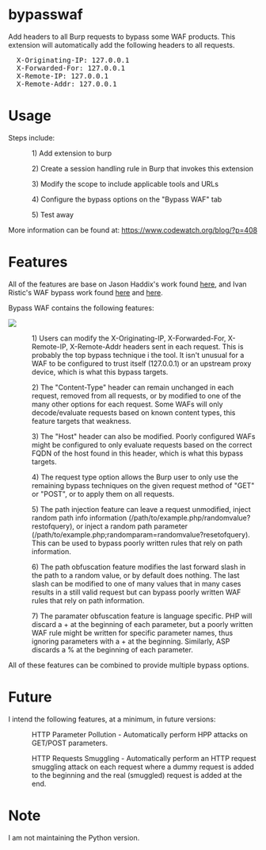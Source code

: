 bypasswaf
=========

Add headers to all Burp requests to bypass some WAF products.  This extension will automatically add the following headers to all requests.

<pre>
  X-Originating-IP: 127.0.0.1
  X-Forwarded-For: 127.0.0.1
  X-Remote-IP: 127.0.0.1
  X-Remote-Addr: 127.0.0.1
</pre>


Usage
=====

Steps include:
<ul>
<ol>1) Add extension to burp</ol>
<ol>2) Create a session handling rule in Burp that invokes this extension</ol>
<ol>3) Modify the scope to include applicable tools and URLs</ol>
<ol>4) Configure the bypass options on the "Bypass WAF" tab</ol>
<ol>5) Test away</ol>
</ul>

More information can be found at: <a href="https://www.codewatch.org/blog/?p=408" target=_codewatch>https://www.codewatch.org/blog/?p=408</a>


Features
========

All of the features are base on Jason Haddix's work found <a href="http://h30499.www3.hp.com/t5/Fortify-Application-Security/Bypassing-web-application-firewalls-using-HTTP-headers/ba-p/6418366#.VGlMR-90wsd" target=_hp>here</a>, and Ivan Ristic's WAF bypass work found <a href="https://github.com/ironbee/waf-research" target=_git>here</a> and <a href="https://media.blackhat.com/bh-us-12/Briefings/Ristic/BH_US_12_Ristic_Protocol_Level_WP.pdf" target=_blackhat>here</a>.

Bypass WAF contains the following features:

<img src="https://www.codewatch.org/postimg/408/bypasswaf_options.png">

<ul>
<ol>1) Users can modify the  X-Originating-IP, X-Forwarded-For, X-Remote-IP, X-Remote-Addr headers sent in each request.  This is probably the top bypass technique i the tool.  It isn't unusual for a WAF to be configured to trust itself (127.0.0.1) or an upstream proxy device, which is what this bypass targets.</ol>
<ol>2) The "Content-Type" header can remain unchanged in each request, removed from all requests, or by modified to one of the many other options for each request.  Some WAFs will only decode/evaluate requests based on known content types, this feature targets that weakness.</ol>
<ol>3) The "Host" header can also be modified.  Poorly configured WAFs might be configured to only evaluate requests based on the correct FQDN of the host found in this header, which is what this bypass targets.</ol>
<ol>4) The request type option allows the Burp user to only use the remaining bypass techniques on the given request method of "GET" or "POST", or to apply them on all requests.</ol>
<ol>5) The path injection feature can leave a request unmodified, inject random path info information (/path/to/example.php/randomvalue?restofquery), or inject a random path parameter (/path/to/example.php;randomparam=randomvalue?resetofquery).  This can be used to bypass poorly written rules that rely on path information.</ol>
<ol>6) The path obfuscation feature modifies the last forward slash in the path to a random value, or by default does nothing.  The last slash can be modified to one of many values that in many cases results in a still valid request but can bypass poorly written WAF rules that rely on path information.</ol>
<ol>7) The paramater obfuscation feature is language specific. PHP will discard a + at the beginning of each parameter, but a poorly written WAF rule might be written for specific parameter names, thus ignoring parameters with a + at the beginning.  Similarly, ASP discards a % at the beginning of each parameter.</ol>
</ul>

All of these features can be combined to provide multiple bypass options.


Future
======

I intend the following features, at a minimum, in future versions:
<ul>
<ol>HTTP Parameter Pollution - Automatically perform HPP attacks on GET/POST parameters.</ol>
<ol>HTTP Requests Smuggling - Automatically perform an HTTP request smuggling attack on each request where a dummy request is added to the beginning and the real (smuggled) request is added at the end.</ol>
</ul>


Note
=====

I am not maintaining the Python version.

